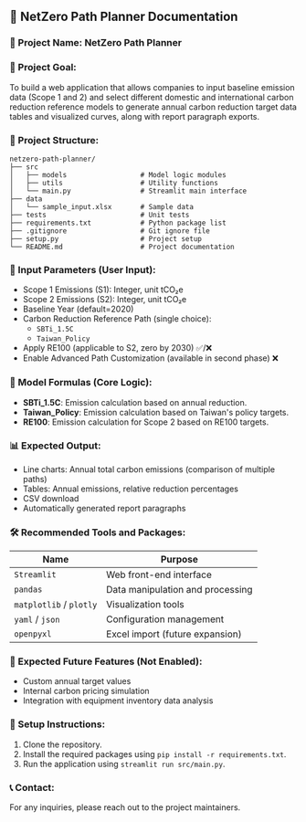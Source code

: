 ## 🧾 NetZero Path Planner Documentation

### 📌 Project Name: NetZero Path Planner

### 🎯 Project Goal:

To build a web application that allows companies to input baseline emission data (Scope 1 and 2) and select different domestic and international carbon reduction reference models to generate annual carbon reduction target data tables and visualized curves, along with report paragraph exports.

### 🧱 Project Structure:

```
netzero-path-planner/
├── src
│   ├── models                  # Model logic modules
│   ├── utils                   # Utility functions
│   └── main.py                 # Streamlit main interface
├── data
│   └── sample_input.xlsx       # Sample data
├── tests                       # Unit tests
├── requirements.txt            # Python package list
├── .gitignore                  # Git ignore file
├── setup.py                    # Project setup
└── README.md                   # Project documentation
```

### 🔧 Input Parameters (User Input):

- Scope 1 Emissions (S1): Integer, unit tCO₂e
- Scope 2 Emissions (S2): Integer, unit tCO₂e
- Baseline Year (default=2020)
- Carbon Reduction Reference Path (single choice):
  - `SBTi_1.5C`
  - `Taiwan_Policy`
- Apply RE100 (applicable to S2, zero by 2030) ✅/❌
- Enable Advanced Path Customization (available in second phase) ❌

### 🔢 Model Formulas (Core Logic):

- **SBTi_1.5C**: Emission calculation based on annual reduction.
- **Taiwan_Policy**: Emission calculation based on Taiwan's policy targets.
- **RE100**: Emission calculation for Scope 2 based on RE100 targets.

### 📊 Expected Output:

- Line charts: Annual total carbon emissions (comparison of multiple paths)
- Tables: Annual emissions, relative reduction percentages
- CSV download
- Automatically generated report paragraphs

### 🛠 Recommended Tools and Packages:

| Name                      | Purpose             |
| ----------------------- | ------------------ |
| `Streamlit`             | Web front-end interface |
| `pandas`                | Data manipulation and processing |
| `matplotlib` / `plotly` | Visualization tools |
| `yaml` / `json`         | Configuration management |
| `openpyxl`              | Excel import (future expansion) |

### 🧩 Expected Future Features (Not Enabled):

- Custom annual target values
- Internal carbon pricing simulation
- Integration with equipment inventory data analysis

### 📄 Setup Instructions:

1. Clone the repository.
2. Install the required packages using `pip install -r requirements.txt`.
3. Run the application using `streamlit run src/main.py`.

### 📞 Contact:

For any inquiries, please reach out to the project maintainers.